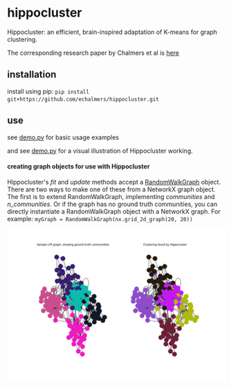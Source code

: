 # hippocluster
Hippocluster: an efficient, brain-inspired adaptation of K-means for graph clustering.

The corresponding research paper by Chalmers et al is [here](https://www.sciencedirect.com/science/article/pii/S0020025523005844)

## installation
install using pip:
`pip install git+https://github.com/echalmers/hippocluster.git`

## use
see [demo.py](https://github.com/echalmers/hippocluster/blob/master/demo.py) for basic usage examples

and see [demo.py](https://github.com/echalmers/hippocluster/blob/master/demo_live.py) for a visual illustration of Hippocluster working.

#### creating graph objects for use with Hippocluster
Hippocluster's *fit* and *update* methods accept a [RandomWalkGraph](https://github.com/echalmers/hippocluster/blob/3759cdae5d449f5c32f9bb703ceb394d4a21929a/hippocluster/graphs/abstract.py#L13) object. There are two ways to make one of these from a NetworkX graph object. The first is to extend RandomWalkGraph, implementing *communities* and *n_communities*. Or if the graph has no ground truth communities, you can directly instantiate a RandomWalkGraph object with a NetworkX graph. For example:
`myGraph = RandomWalkGraph(nx.grid_2d_graph(20, 20))`


![sample graph clustering](https://github.com/echalmers/hippocluster/blob/master/sample_figure.png)
